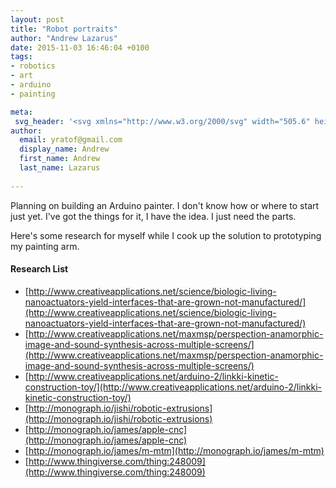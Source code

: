 ```yaml
---
layout: post
title: "Robot portraits"
author: "Andrew Lazarus"
date: 2015-11-03 16:46:04 +0100
tags:
- robotics
- art
- arduino
- painting

meta:
 svg_header: '<svg xmlns="http://www.w3.org/2000/svg" width="505.6" height="212.2" viewBox="0 0 505.6 212.2"><style>.st0{fill:#F15F23;} .st1{fill:#010101;}</style><circle id="XMLID_184_" class="st0" cx="107.4" cy="129.3" r="19.2"/><circle id="XMLID_183_" class="st0" cx="52.4" cy="160.3" r="19.2"/><circle id="XMLID_181_" class="st0" cx="234.4" cy="55.3" r="19.2"/><circle id="XMLID_180_" class="st0" cx="308.4" cy="50.3" r="19.2"/><circle id="XMLID_179_" class="st0" cx="486.4" cy="111.3" r="19.2"/><circle id="XMLID_177_" class="st0" cx="406.4" cy="104.3" r="19.2"/><g id="XMLID_153_"><path id="XMLID_174_" class="st1" d="M.8 133.2c-2.1-5.8 3.8-13.2-.2-17.9-1.3-1.5-.1-3.8.8-5.6 1.5-3 1.7-6.4 2-9.8C4.9 83 8.5 66.3 12.1 49.7c1-4.4 2-9 4.5-12.7 3.4 3.8 4.3 9.3 3.7 14.3-.6 5.1-2.4 9.9-3.9 14.7-3.5 11-5.2 22.5-7 33.9-1.6 10.5-3.2 20.9-4.8 31.4-.3 1.7-1.6 4-3.1 3.1-.3-.2-.5-.7-.7-1.2m4.2-19c-.6-.5-1.1-1.1-1.7-1.6-.6 1.2-.2 2.8.8 3.7.8.2 1-1.2.7-2l.2-.1z"/><path id="XMLID_171_" class="st1" d="M170.3 171.8c-2.8.5-5.5-.9-8-2.3-17.2-9.9-34-20.5-50.5-31.6 2.8-1.5 6.3-1.3 9.3-.3 3 1 5.7 2.9 8.3 4.7 7.6 5.2 15.1 10.4 22.7 15.6 6.3 4.3 12.6 8.7 18.2 13.9M126 142.5c-.5-.4-1.2-.5-1.7-.1 1.5 1.6 3.4 2.9 5.6 3.5-.8-1.6-2.3-2.9-3.9-3.4z"/><path id="XMLID_169_" class="st1" d="M9.8 115.6c4.8.3 8.4 5.8 6.9 10.3 2.2 2.5 4.4 5.1 6.6 7.6 5.2 6 10.6 12.2 17.7 16 2.4 1.3 5.2 2.8 5.4 5.4-1.3.1-2.6-.3-3.8-.8-13.4-5.6-20.6-20.3-32.3-29-.9-.7-1-2.1-.9-3.2.2-2.1.3-4.2.4-6.3z"/><path id="XMLID_164_" class="st1" d="M93.2 130.4c.1 2.6-2.1 4.7-4.6 5.5-2.4.8-5.1.4-7.6 0-19.3-3-38.2-8.4-56.2-15.9-1.2-.5-2.5-1.1-3.1-2.3 3.2-1.2 6.7-.1 9.9.7 20.4 5.3 42.7 3.1 61.6 12m-45.1-4.5c8.5 1.5 17 2.7 25.6 3.4 1.2.1 2.9-.1 3.1-1.3-9.9-1.9-20-3.1-30.1-3.7-.5.7.6 1.5 1.4 1.6m28 5.7c3.2 1.2 6.7 1.9 10.2 2 .9 0 2.2-.3 2.2-1.2-3.9-1.5-8.3-1.8-12.4-.8z"/><path id="XMLID_162_" class="st1" d="M54.5 163.5c-2.1.9-4.2-1.3-4.9-3.5-.4-1.2-.5-2.7.4-3.6 1.3-1.3 3.5-.5 4.8.9 1.6 1.8 1.9 5.2-.3 6.2z"/><path id="XMLID_161_" class="st1" d="M110.2 170.1c.2.9-.7 1.8-1.6 1.9-.9.1-1.9-.2-2.7-.6-6.7-2.7-13.5-5.4-20.2-8.1-4.3-1.7-8.9-3.5-13.4-2.8-.2.6.4 1.1.9 1.5 10.9 7 25 7 36.2 13.4-1.3.8-3 .6-4.4.2-12.3-2.6-24.3-6.7-35.6-12.2-1-.5-2.2-1.3-2-2.4 1.8-2.7 5.2-3.8 8.5-3.7 3.2.1 6.3 1.3 9.3 2.5 8.1 3.6 16.6 7 25 10.3z"/><path id="XMLID_160_" class="st1" d="M109.8 183.5c1-1.3 3.2-1.2 4.5-.1 1.3 1 1.9 2.7 2.2 4.3.2.8.2 1.7.1 2.5-.5 2.5-3.2 3.9-5.6 4.9-1.6.7-3.6-.4-4.5-1.9-.9-1.5-1-3.4-1.1-5.2-.1-1.4.6-3.3 1.9-2.9.9 2.2 1.7 4.4 2.6 6.6 1.9.5 3.5-1.7 3.2-3.6-.3-1.9-1.8-3.4-3.3-4.6z"/><path id="XMLID_157_" class="st1" d="M175.6 186.2c.4 3.1-1.8 6.5-4.9 7.2-3.1.7-6.6-1.8-6.7-4.9-.1-1.7-.5-3.5-1.1-5.1 1.9-.9 3.9-1.8 6-2 2.1-.2 4.5.4 5.7 2.2.5.7.8 1.6 1 2.6m-4.5-1.6c-1.2 0-2.4.1-3.6.1-1 1.2-1.1 3.1-.1 4.3 1 1.2 3.1 1.2 4.1.1 1-1.2.7-3.3-.8-3.9l.4-.6z"/><path id="XMLID_154_" class="st1" d="M110.5 136.3c-.5 1-1.4 2-2.5 2.1-1.1.1-2-.7-2.7-1.5-1.1-1.3-1.9-3.1-1.7-4.9.2-1.8 1.5-3.4 3.2-3.7 1.8-.3 3.6 1 4.3 2.7.6 1.8.3 3.7-.6 5.3m-2.4-4.2c.4-.5-.7-1.1-1.1-.6-.4 1.4-.1 2.9.7 4 1.1-.7 1.4-2.5.5-3.5l-.1.1z"/></g><g id="XMLID_105_"><g id="XMLID_128_"><path id="XMLID_150_" class="st1" d="M246.9 39c6.5-7.7 13.5-14.9 21.1-21.6 1.1 2.1-.8 4.5-2.5 6.2-5.6 5.3-11.1 10.6-16.7 16-3.8 3.6-4.9 9.2-5.7 14.4-2.5 17-3.2 34.3-2 51.5.2 2.2-3.2 3.2-5 1.9s-2.3-3.8-2.6-6c-1.5-10.3-2-20.6-1.7-31 .1-3.8-.2-8.4-3.6-10-4.4-2.1-5.4-9.1-1.7-12.3C240 36.5 247 17.8 262.6 9.4c-9.2 11-18.4 22-27.7 33 1.2 2.1 4.3 2.5 6.5 1.5 2.3-1 3.9-3 5.5-4.9m-15.7 19.8c.9.5 2 .7 2.6 1.5.9 1 .9 2.4.9 3.6-.1 11.9.2 23.8 1.1 35.6.1 1.7.4 3.7 1.9 4.7 0-11.2 0-22.4-.1-33.6 0-2.3 0-4.5.5-6.7 1-4.6 4-9.3 2.2-13.6-1.6-3.9-7.5-5.2-10.6-2.3-3.1 2.9-2.3 8.9 1.5 10.8z"/><path id="XMLID_149_" class="st1" d="M250.4 188c0-.8.1-1.6.5-2.3.4-.7 1.4-1.1 2-.6.4.3.6.9.7 1.4.4 1.6.8 3.4 0 4.9-.7 1.5-3.1 2.2-4.1.8-.8-1.1-.1-2.7.7-3.9l.2-.3z"/><path id="XMLID_148_" class="st1" d="M222.1 183.5c0 3.8 2.8 7.8.9 11.1-.4.7-1.1 1.4-1.9 1.1-.4-3.1-.7-6.2-1.1-9.3-.1-.8-.2-1.6.2-2.2.4-.7 1.3-1.2 1.9-.7z"/><path id="XMLID_145_" class="st1" d="M234.1 56.5c-1.6.5-3.5-.7-3.9-2.4-.4-1.7.4-3.5 1.8-4.5 1-.7 2.3-1 3.5-.9.6 1.4 1.1 2.8 1 4.3-.1 1.6-.9 3.1-2.4 3.5m-1.4-4.3c-.7.5.1 1.8.9 1.5.9-.4-.1-2-.9-1.5z"/><path id="XMLID_142_" class="st1" d="M242.2 130.9c-.6 3.2-1.2 6.3-1.8 9.5-.2 1.3-1.1 2.9-2.3 2.5-1.1-.4-.9-2.1-.5-3.2 1.4-4.2 2.1-8.7 2-13.1-.4-.3-1-.4-1.5-.3l-3 17.4c-.5 2.8 2.9 4.7 5.8 5.1s6.3.5 7.8 2.9c.8 1.3.8 2.9.8 4.4v14.1c0 .5 0 1.1-.4 1.5-.5.5-1.3.5-1.9.4-5.9-.8-11.9-1.5-17.8-2.3-.8-.1-1.7-.2-2.4-.8-1.2-.9-1.3-2.5-1.4-4-.2-4.2-.3-8.3-.5-12.5 0-1.1-.1-2.2.3-3.2.9-2.7 4.7-3.9 7-2.1.8-5.9 1.5-11.8 2.3-17.7.2-1.5.4-3 1.1-4.3.7-1.3 2.1-2.3 3.6-2.2 1.6.2 2.7 1.6 3.1 3.2s0 3.2-.3 4.7m4.2 35.8c0-3.6-.1-7.2-.1-10.9 0-.9 0-1.9-.6-2.7-.6-.9-1.8-1.3-2.9-1.5-3.9-.9-7.8-1.5-11.7-2-1.3-.1-3.1.1-3.1 1.4-.1 4.1-.1 8.2.1 12.2.1 1.2.2 2.6 1.2 3.3.6.4 1.3.5 2 .6 4.4.6 8.8 1.1 13.2 1.7.4 0 .8.1 1.1-.1.7-.2.8-1.2.8-2z"/><path id="XMLID_141_" class="st1" d="M247.6 185.6c-.5 2.8-1.6 5.6-3.3 7.9-1.9-2.7-2.5-6.3-1.7-9.5 1.7.6 3.4 1.1 5 1.6z"/><path id="XMLID_140_" class="st1" d="M225.4 189.1c.1-1.5.4-3.1 1.4-4.3 1-1.2 2.9-1.7 4.1-.8 1.3.9 1.2 3.2-.3 3.7-1.3.4-2.2 1.8-2 3.1.2 1.3 1.5 2.4 2.8 2.4-.3 1.8-3.1 2.3-4.5 1-1.3-1.2-1.6-3.2-1.5-5.1z"/><path id="XMLID_136_" class="st1" d="M277.2 14.3c-.5 1-1.2 1.9-2.2 2.4-2.5 1.3-5.5-.5-7.5-2.5-1.4-1.4-2.8-2.9-3.4-4.8-.6-1.9-.4-4.1 1-5.5 1.2-1.1 2.9-1.5 4.6-1.3 2.7.2 5.4 1.6 6.9 3.9 1.4 2.3 1.8 5.4.6 7.8m-5.8-8.4c-1.6-.7-4.1-.8-4.7.9-.3 1 .1 2 .6 2.9 1.3 2.5 3.9 5.4 6.4 4.2 1.6-.8 2.1-2.9 1.4-4.5-.6-1.7-2.1-2.8-3.7-3.5z"/><path id="XMLID_134_" class="st1" d="M240.9 201.5c1.2.1 2.8 1 2.2 2-.3.7-1.2.7-2 .7-6.4-.5-12.7-.9-19.1-1.4-.3-1.6 1.9-2.3 3.6-2.3 5.1.1 10.2.4 15.3 1z"/><path id="XMLID_130_" class="st1" d="M244 111.5c.4.4.6.9.7 1.4.8 2.5.7 5.7-1.5 7.2-2.4 1.6-6.1-.3-6.5-3.1-.4-2.8 2-5.6 4.9-6 .8-.2 1.8-.1 2.4.5m-3.5 6.2c.5.2 1.1.1 1.5-.3v-2.5c-.7-.5-1.9-.3-2.3.5-.4.8 0 1.9.8 2.3z"/><path id="XMLID_129_" class="st1" d="M238 188.9c-1.3.4-2.1 2-1.5 3.3-.3.7-1.5.6-2 0s-.6-1.4-.6-2.2c-.1-2.5-.1-5.3 1.6-7.1 1.1-.6 2.4 0 3.2.9.7.9 1 2.2 1.3 3.4.5 2.7 1.1 5.3 1.6 8-2.4-.9-4-3.7-3.6-6.3z"/></g><g id="XMLID_106_"><path id="XMLID_123_" class="st1" d="M269.2 3.9c3.7-1.9 7.6 2 9.9 5.5l20.4 30.3c2.5 3.8 7.8 4.4 11.9 6.3 4.1 1.9 7.4 8 3.7 10.7-6.2 4.6-7.8 13-8.9 20.7-1.8 12.5-3.5 25-5.3 37.5-.4 3.1-5.4 3.2-7.2.8-1.8-2.5-1.5-5.9-1-8.9 1.9-13.3 3.9-26.6 5.8-39.9.6-3.9.9-8.5-2.1-11-1.8-1.5-.7-4.4-1.1-6.7-.3-1.8-1.5-3.3-2.6-4.8-7.3-9-14.7-18-22-27-1.6-2-3.3-4.1-3.9-6.5-.7-2.8.1-5.8 2.4-7M303.7 47c-1.8.4-3.7 1.3-4.6 3-.9 1.6-.7 4 .9 5 3.1 2 2.8 6.6 2.1 10.3-2.8 15.2-5.1 30.6-6.7 46-.1.9-.2 1.9.4 2.7s2.1.6 2.2-.3c2-17 4.7-34 8-50.8.5-2.3 1.4-5 3.7-5.4 3.1-.5 4.4-5 2.7-7.6-1.9-2.7-5.6-3.6-8.7-2.9m-4.4-1.1c.6-1-.1-2.3-.8-3.3-6.2-8.9-12.3-17.9-18.5-26.8-.8-1.1-2.2-2.3-3.2-1.5-.8.7-.4 1.9 0 2.9 5 11.2 12.8 21.1 22.5 28.7m-25.7-32.5c2-.5 3.1-3.2 1.9-4.9s-4.1-1.7-5.3 0c-1.4 2 .9 5.4 3.4 4.9z"/><path id="XMLID_121_" class="st1" d="M308.3 54.2c1.2-1.6.1-4.4-1.9-4.7-2-.3-3.8 2.1-3.1 4 .8 1.9 3.8 2.3 5 .7z"/><path id="XMLID_120_" class="st1" d="M319 197.2c0-2 .8-3.9 2.1-5.3 2.7 2.1 1.8 7.2-1.4 8.4-.6-.9-1-1.9-1.1-3l.4-.1z"/><path id="XMLID_119_" class="st1" d="M291.1 204c-.3-.2-.4-.5-.4-.9-.3-1.1-.6-2.2-.8-3.3-.3-1.2-.6-2.6-.2-3.8.4-1.2 1.9-2.1 3-1.4.1 2.4.1 4.8.2 7.2-.1 1.2-.9 2.9-1.8 2.2z"/><path id="XMLID_117_" class="st1" d="M297.6 203.4c-1-1.7-2.1-3.6-1.9-5.5.2-2 2.4-3.8 4.2-2.8.6.3 1 .9 1.4 1.4-.6 1.5-.1 3.1-.4 4.7-.3 1.5-2 3.1-3.3 2.2z"/><path id="XMLID_116_" class="st1" d="M305.6 153.7c.4.7 1.3.8 2.1.9 2.8.2 5.5.4 8.3.6 1.9.1 2.5 2.7 2.6 4.6l.6 20.4c0 .5 0 1-.3 1.3-.3.3-.8.4-1.3.4-6.6.1-13.2.2-19.9.4-.9 0-1.9 0-2.7-.4-1.9-.9-2.2-3.6-2.2-5.7v-18c0-1 0-2.1.8-2.9.7-.7 2.3-.4 2.3.6 0 6.7 0 13.4-.1 20.2 0 .8 0 1.7.4 2.3.8 1.3 2.6 1.3 4.1 1.3l14.1-.6c.5 0 1-.1 1.2-.5.1-.2.1-.4.1-.6-.1-5.6-.1-11.2-.2-16.9 0-.9 0-1.8-.6-2.4-.7-.8-1.9-.9-2.9-.9l-10.1-.3c-1.1 0-2.5-.2-3.1-1.1-.6-1 .8-2.5 1.5-1.7-.7-4.5-1.4-8.9-2.1-13.4-.1-.8-.2-1.7.2-2.5 1-1.6 3.6-.7 4.8.8 2.9 3.6 2.3 8.8 2.2 13.4 0 0 0 .4.2.7z"/><path id="XMLID_115_" class="st1" d="M317.2 192.9c-1.1 3.4-2.4 6.8-3.8 10.2-1.8-1.5-2.4-4.2-1.6-6.4.8-2.2 3.1-3.8 5.4-3.8z"/><path id="XMLID_111_" class="st1" d="M297.2 132.6c-1.5-1.6-1-4.3.2-6.1.5-.8 1.3-1.6 2.2-1.9 2.2-.7 4.2 1.7 4.4 3.9.1 1.7-.6 3.5-2.1 4.4-1.4 1-3.5.9-4.7-.3m1.7-3c0 .6.4 1.2.9 1.4 1.4-.5 1.8-2.6.6-3.5-.6.5-1.2 1.3-1.5 2.1z"/><path id="XMLID_109_" class="st1" d="M295.3 210c6.6-.6 13.1-1.1 19.7-1.5 1.5-.1 3.7.8 3 2.1-.3.7-1.2.8-2 .8-5.7.3-11.4.5-17.2.8-1.6.1-4-.7-3.5-2.2z"/><path id="XMLID_108_" class="st1" d="M306.8 201.1c-1 1.1-1.4 2.7-1 4.1-1 .6-2-.8-2.1-2-.5-3.9 1.3-8.1 4.6-10.4 1.4.8 1 2.9.9 4.5-.2 2.3.3 4.6 1.5 6.5-.6.5-1.2 1.1-1.7 1.6-.4-1.5-1.1-3-2.2-4.3z"/></g></g><g id="XMLID_85_"><path id="XMLID_104_" class="st1" d="M407.4 102.8c-.5-.3-.9-.7-1.4-1 .6-1.2 2-1.9 3.3-1.6.3.5.6 1 .9 1.6-.6.8-1.8 1.2-2.7.8l-.1.2z"/><path id="XMLID_103_" class="st1" d="M369.7 170.8c-2.1-.9-1.5-4-.6-6.1 7.5-16.7 16.5-32.7 26.8-47.8 2.5-3.6 1.8-8.4 2.4-12.7s3.6-9.3 7.9-8.6c8.6 1.5 16.6-4.3 23.7-9.5 10-7.3 20.6-14 32.3-17.9-14.3 9.1-28.5 18.1-42.8 27.2-1.9 1.2-4.1 3.8-2.5 5.4 2.5 2.6.7 7.1-2.1 9.3-2.8 2.2-6.4 3.3-9.2 5.6-2.2 1.9-3.6 4.4-4.9 7-8.8 16.4-17.7 32.7-26.5 49.1-1.9-.4-1.5-3.3-.6-5 8.6-15.8 17.1-31.6 25.7-47.4 2.1-3.9 4.9-8.4 9.4-8.9 5-.6 7.2-8.2 3.3-11.4-3.9-3.2-10.9.5-10.6 5.5.6 8.5-4.7 16.2-9.4 23.4-8.8 13.4-16.3 27.8-22.3 42.8z"/><path id="XMLID_97_" class="st1" d="M487.9 85.1c.5 6.1 1.9 13.3 7.6 15.4 4.3 1.5 4.3 7.7 2.4 11.7-1 2.2-2.5 4.3-4.8 5-2.3.7-5.3-.8-5.3-3.2 4 1.6 8.9-2.3 8.6-6.6-.3-4.3-4.9-7.6-9.2-6.8-2.5.5-4.8 2.3-5.5 4.8-.7 2.5.6 5.4 3 6.3-16.9 19-33.8 38-50.6 57 12.6-18.2 26.9-35.3 42.5-50.9 2.6-2.6 5.2-7.4 2.1-9.4-2.2-1.5.8-4.5 1.9-6.9.6-1.3.5-2.8.4-4.3-2.5-32.5-7.5-64.8-14.8-96.6 2.5-1.5 6-.5 8.1 1.5 2.2 2 3.3 4.9 4.2 7.7 4.4 13.2 5.5 27.1 6.7 40.9.4 4.5.7 8.9 1.1 13.4.3 3.1.5 6.1.8 9.2.2 4 .5 7.9.8 11.8m-1.4 10.1c-1.6-10.7-3.2-21.3-4.7-32-.3-1.7-.6-3.6-2.1-4.6.3 13.6 2.1 27.2 5.4 40.4 1.5-.3 1.7-2.3 1.4-3.8m-3.4-42.1c.2-.6.3-1.3.2-1.9-.1-.5-.4-1-.8-1.4-2.3 1.2-3.5 4.2-2.7 6.6 1.5-.5 2.8-1.7 3.3-3.3m-6.5-30.6c.2 1.8 1 3.5 2.3 4.9.1-2.5-.6-4.9-1.8-7-1 .1-1.3 1.5-.5 2.1z"/><path id="XMLID_95_" class="st1" d="M486.5 116.2c1 2.9-1.3 5.7-3.4 7.9-14.2 14.9-28.5 29.7-42.7 44.6-1.4-1.3-.1-3.6 1.3-5 15.2-15.7 30.1-31.5 44.8-47.5z"/><path id="XMLID_94_" class="st1" d="M370.2 177.4c1.4-1.4 4.2-.8 4.9 1 .7 1.9-1.1 4.2-3.1 4-2.2-.2-3.3-3.4-1.8-5z"/><path id="XMLID_93_" class="st1" d="M416.2 92.9c-.8.6-1.6 1.3-2.6 1.5s-2.2-.3-2.5-1.2c16.7-11.6 33.9-22.5 51.5-32.7.7-.4 1.6-.8 2.1-.2.7.7-.2 1.8-1.1 2.4C448 73 430.9 81.2 416.2 92.9z"/><path id="XMLID_90_" class="st1" d="M436.3 172.8c1.7-1.5 4.6.2 4.9 2.5s-1.2 4.3-2.9 5.8c4.1-.2 7.3 5.1 5.2 8.6-1.8 3-5.8 3.7-9.3 3.6-.4 0-.7 0-1.1-.2-.6-.3-1-.9-1.2-1.5-1.4-3.2-1-7.1 1.1-9.9 1 .2 1.5 1.4 1.4 2.5-.1 1-.4 2-.4 3.1.2 2.4 3.6 3.9 5.5 2.4s1.3-5.1-1-5.9c-4.3-1.5-5.6-8-2.2-11m2.2 3c-1.5-.2-2.5 2-1.5 3.1 1.2-.2 1.9-1.7 1.3-2.8l.2-.3z"/><path id="XMLID_87_" class="st1" d="M364.4 195.3c-.6-2.9-.7-6.1.9-8.5s5.2-3.8 7.6-2.1c1.5 1 2.2 2.9 2.4 4.7.2 2.3-.3 4.6-1.7 6.4-1.4 1.8-3.8 2.8-6 2.4-1.6-.4-2.9-1.5-3.2-2.9m7.3-5.9c0-.8-.1-1.7-.7-2.3-1.2-1.2-3.3.4-3.7 2.1-.3 1.7.3 3.5-.1 5.1 1 1.1 2.9.5 3.7-.7.9-1.2.9-2.7.8-4.2z"/><path id="XMLID_86_" class="st1" d="M465.8 63.6c1-2.5 1.1-5.3 2.5-7.6s5.1-3.5 6.7-1.3c-1.6.1-2.7 1.6-3.1 3.2-.4 1.5-.3 3.1-.6 4.7s-1.2 3.1-2.7 3.6c-1.5.3-3.4-1.1-2.8-2.6z"/></g></svg>'
author:
  email: yratof@gmail.com
  display_name: Andrew
  first_name: Andrew
  last_name: Lazarus
    
---
```


Planning on building an Arduino painter. I don't know how or where to start just yet. I've got the things for it, I have the idea. I just need the parts.

Here's some research for myself while I cook up the solution to prototyping my painting arm.

#### Research List

* [http://www.creativeapplications.net/science/biologic-living-nanoactuators-yield-interfaces-that-are-grown-not-manufactured/](http://www.creativeapplications.net/science/biologic-living-nanoactuators-yield-interfaces-that-are-grown-not-manufactured/)
* [http://www.creativeapplications.net/maxmsp/perspection-anamorphic-image-and-sound-synthesis-across-multiple-screens/](http://www.creativeapplications.net/maxmsp/perspection-anamorphic-image-and-sound-synthesis-across-multiple-screens/)
* [http://www.creativeapplications.net/arduino-2/linkki-kinetic-construction-toy/](http://www.creativeapplications.net/arduino-2/linkki-kinetic-construction-toy/)
* [http://monograph.io/jishi/robotic-extrusions](http://monograph.io/jishi/robotic-extrusions)
* [http://monograph.io/james/apple-cnc](http://monograph.io/james/apple-cnc)
* [http://monograph.io/james/m-mtm](http://monograph.io/james/m-mtm)
* [http://www.thingiverse.com/thing:248009](http://www.thingiverse.com/thing:248009)

